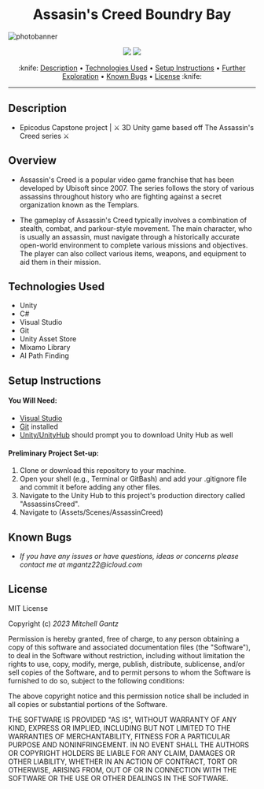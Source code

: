 <h1 align="center">Assasin's Creed Boundry Bay</h1>
<img
  src="https://store.ubisoft.com/on/demandware.static/-/Sites-masterCatalog/default/dw757e2c61/images/pdpbanner/62ea4f8e09372571f2736a71-bg.jpg"
  alt="photobanner"
  style="display: inline-block; margin: 0 auto; max-width: max;">






  <p align="center">
    <img src="https://img.shields.io/badge/License-MIT-blue.svg" />
    <img src="https://img.shields.io/badge/Version-1.0.0-blue.svg" />
  </p>
  
  <p align="center">
    :knife: <a href="#description">Description</a> •
    <a href="#technologies-used">Technologies Used</a> •
    <a href="#setup-instructions">Setup Instructions</a> •
    <a href="#further-exploration">Further Exploration</a> •
    <a href="#known-bugs">Known Bugs</a> •
    <a href="#license">License</a> :knife:

    
  </p> 

---
## Description

 * Epicodus Capstone project | ⚔️ 3D Unity game based off The Assassin's Creed series ⚔️ 
 
 ## Overview
 * Assassin's Creed is a popular video game franchise that has been developed by Ubisoft since 2007. The series follows the story of various assassins throughout history who are fighting against a secret organization known as the Templars.

* The gameplay of Assassin's Creed typically involves a combination of stealth, combat, and parkour-style movement. The main character, who is usually an assassin, must navigate through a historically accurate open-world environment to complete various missions and objectives. The player can also collect various items, weapons, and equipment to aid them in their mission.
  
  


## Technologies Used

* Unity
* C#
* Visual Studio
* Git
* Unity Asset Store
* Mixamo Library 
* AI Path Finding


## Setup Instructions

#### You Will Need: 

* [Visual Studio](https://visualstudio.microsoft.com/downloads/)
* [Git](https://github.com/) installed
* [Unity/UnityHub](https://unity.com/download) should prompt you to download Unity Hub as well 


#### Preliminary Project Set-up:
1. Clone or download this repository to your machine.
2. Open your shell (e.g., Terminal or GitBash) and add your .gitignore file and commit it before adding any other files. 
3. Navigate to the Unity Hub to this project's production directory called "AssassinsCreed". 
4. Navigate to (Assets/Scenes/AssassinCreed)


## Known Bugs

* _If you have any issues or have questions, ideas or concerns please contact me at mgantz22@icloud.com_

## License

MIT License

Copyright (c) _2023_ _Mitchell Gantz_

Permission is hereby granted, free of charge, to any person obtaining a copy
of this software and associated documentation files (the "Software"), to deal
in the Software without restriction, including without limitation the rights
to use, copy, modify, merge, publish, distribute, sublicense, and/or sell
copies of the Software, and to permit persons to whom the Software is
furnished to do so, subject to the following conditions:

The above copyright notice and this permission notice shall be included in all
copies or substantial portions of the Software.

THE SOFTWARE IS PROVIDED "AS IS", WITHOUT WARRANTY OF ANY KIND, EXPRESS OR
IMPLIED, INCLUDING BUT NOT LIMITED TO THE WARRANTIES OF MERCHANTABILITY,
FITNESS FOR A PARTICULAR PURPOSE AND NONINFRINGEMENT. IN NO EVENT SHALL THE
AUTHORS OR COPYRIGHT HOLDERS BE LIABLE FOR ANY CLAIM, DAMAGES OR OTHER
LIABILITY, WHETHER IN AN ACTION OF CONTRACT, TORT OR OTHERWISE, ARISING FROM,
OUT OF OR IN CONNECTION WITH THE SOFTWARE OR THE USE OR OTHER DEALINGS IN THE
SOFTWARE.

